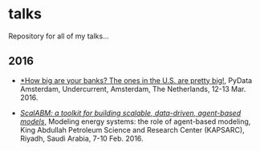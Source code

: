 # talks
Repository for all of my talks...

## 2016
* [*How big are your banks? The ones in the U.S. are pretty big!](https://nbviewer.jupyter.org/format/slides/github/davidrpugh/talks/blob/master/2016/pydata-amsterdam/pydata-amsterdam.ipynb#/), PyData Amsterdam, Undercurrent, Amsterdam, The Netherlands, 12-13 Mar. 2016.

* [*ScalABM: a toolkit for building scalable, data-driven, agent-based models*](https://nbviewer.jupyter.org/format/slides/github/davidrpugh/talks/blob/master/2016/kapsarc/kapsarc.ipynb#/), Modeling energy systems: the role of agent-based modeling, King Abdullah Petroleum Science and Research Center (KAPSARC), Riyadh, Saudi Arabia, 7-10 Feb. 2016.
